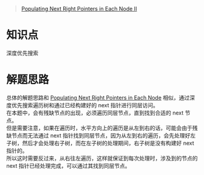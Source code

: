 > [Populating Next Right Pointers in Each Node II](https://leetcode.com/problems/populating-next-right-pointers-in-each-node-ii/)

# 知识点
深度优先搜索

# 解题思路
总体的解题思路和 [Populating Next Right Pointers in Each Node](https://gitee.com/bingzhong-project/leetcode/blob/master/algorithms/populating-next-right-pointers-in-each-node/solutions.md) 相似，通过深度优先搜索遍历树和通过已经构建好的 next 指针进行同层访问。  
在本题中，会有残缺节点的出现，必须遍历同层节点，直到找到合适的 next 节点。   
但是需要注意，如果在遍历时，水平方向上的遍历是从左到右的话，可能会由于残缺节点而无法通过 next 指针找到同层节点，因为从左到右的遍历，会先处理好左子树，然后才会处理右子树，而在左子树的处理期间，右子树是没有构建好 next 指针的。  
所以这时需要反过来，从右往左遍历，这样就保证到每次处理时，涉及到的节点的 next 指针已经处理完成，可以通过其找到同层节点。
